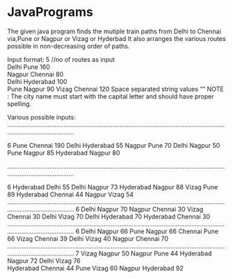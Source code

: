# JavaPrograms
The given java program finds the mutiple train paths from Delhi to Chennai via,Pune or Nagpur or Vizag or Hyderbad
It also arranges the various routes possible in non-decreasing order of paths.

Input format:
5     //no of routes as input						
Delhi  Pune   160                   
Nagpur  Chennai  80 	
Delhi  Hyderabad  100		 
Pune  Nagpur  90
Vizag  Chennai  120 
Space separated string values 
“<Boarding station><space><Destination station><space><cost>”
  NOTE : The city name must start with the capital letter and should have proper spelling.

Various possible inputs:
.……….……………………………………………...……………………………………………..……………………………………..

6
Pune Chennai 190
Delhi Hyderabad 55
Nagpur Pune 70
Delhi Nagpur 50
Pune Nagpur 85
Hyderabad Nagpur 80
     
.……….……………………………………………...……………………………………………..……………………………………..
   
6
Hyderabad Delhi 55
Delhi Nagpur 73
Hyderabad Nagpur 88
Vizag Pune 89
Hyderabad Chennai 44
Nagpur Vizag 54
.……….……………………………………………...……………………………………………..……………………………………..
6
Delhi Nagpur 70
Nagpur Chennai 30
Vizag Chennai 30
Delhi Vizag 70
Delhi Hyderabad 70
Hyderabad Chennai 30
.……….……………………………………………...……………………………………………..……………………………………..
6
Delhi Nagpur 66
Pune Nagpur 66
Chennai Pune 66
Vizag Chennai 39
Delhi Vizag 40
Nagpur Chennai 70
.……….……………………………………………...……………………………………………..……………………………………..
7
Vizag Nagpur 50
Nagpur Pune 44
Hyderabad Nagpur 72
Delhi Vizag 76  
Hyderabad Chennai  44
Pune Vizag 60
Nagpur Hyderabad 92
